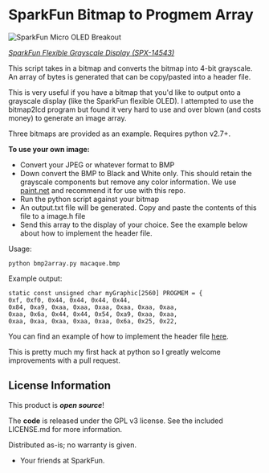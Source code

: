 SparkFun Bitmap to Progmem Array
========================================

![SparkFun Micro OLED Breakout](https://cdn.sparkfun.com//assets/parts/1/2/6/6/6/Flexible-Grayscale-OLED-6.jpg)

[*SparkFun Flexible Grayscale Display (SPX-14543)*](https://www.sparkfun.com/products/14543)

This script takes in a bitmap and converts the bitmap into 4-bit grayscale. An array of bytes is generated that can be copy/pasted into a header file.

This is very useful if you have a bitmap that you'd like to output onto a grayscale display (like the SparkFun flexible OLED). I attempted to use the bitmap2lcd program but found it very hard to use and over blown (and costs money) to generate an image array.

Three bitmaps are provided as an example. Requires python v2.7+.

**To use your own image:**

* Convert your JPEG or whatever format to BMP
* Down convert the BMP to Black and White only. This should retain the grayscale components but remove any color information. We use [paint.net](https://www.getpaint.net/) and recommend it for use with this repo. 
* Run the python script against your bitmap
* An output.txt file will be generated. Copy and paste the contents of this file to a image.h file
* Send this array to the display of your choice. See the example below about how to implement the header file.

Usage:

    python bmp2array.py macaque.bmp

Example output:

    static const unsigned char myGraphic[2560] PROGMEM = {
    0xf, 0xf0, 0x44, 0x44, 0x44, 0x44, 
    0x84, 0xa9, 0xaa, 0xaa, 0xaa, 0xaa, 0xaa, 0xaa, 
    0xaa, 0x6a, 0x44, 0x44, 0x54, 0xa9, 0xaa, 0xaa, 
    0xaa, 0xaa, 0xaa, 0xaa, 0xaa, 0x6a, 0x25, 0x22, 


You can find an example of how to implement the header file [here](https://github.com/sparkfun/SparkFun_SSD1320_OLED_Arduino_Library/tree/master/examples/Example2_Graphics).

This is pretty much my first hack at python so I greatly welcome improvements with a pull request.

License Information
-------------------

This product is _**open source**_!

The **code** is released under the GPL v3 license. See the included LICENSE.md for more information.

Distributed as-is; no warranty is given.

- Your friends at SparkFun.

